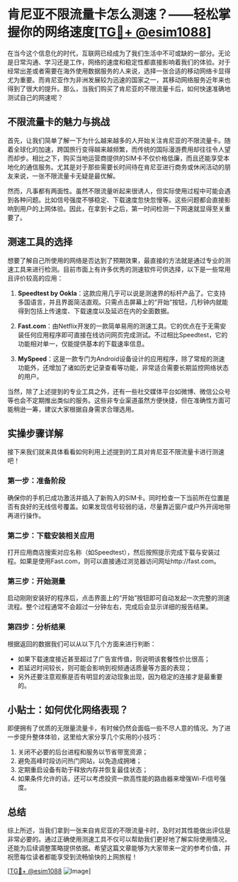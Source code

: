 # 肯尼亚不限流量卡怎么测速？——轻松掌握你的网络速度[[TG💪+ @esim1088](https://t.me/s/esim1088)]

在当今这个信息化的时代，互联网已经成为了我们生活中不可或缺的一部分。无论是日常沟通、学习还是工作，网络的速度和稳定性都直接影响着我们的体验。对于经常出差或者需要在海外使用数据服务的人来说，选择一张合适的移动网络卡显得尤为重要。而肯尼亚作为非洲发展较为迅速的国家之一，其移动网络服务近年来也得到了很大的提升。那么，当我们购买了肯尼亚的不限流量卡后，如何快速准确地测试自己的网速呢？

## 不限流量卡的魅力与挑战

首先，让我们简单了解一下为什么越来越多的人开始关注肯尼亚的不限流量卡。随着全球化的加速，跨国旅行变得越来越频繁，而传统的国际漫游费用却往往令人望而却步。相比之下，购买当地运营商提供的SIM卡不仅价格低廉，而且还能享受本地化的通信服务。尤其是对于那些需要长时间待在肯尼亚进行商务或休闲活动的朋友来说，一张不限流量卡无疑是最优解。

然而，凡事都有两面性。虽然不限流量听起来很诱人，但实际使用过程中可能会遇到各种问题。比如信号强度不够稳定、下载速度忽快忽慢等。这些问题都会直接影响到用户的上网体验。因此，在拿到卡之后，第一时间检测一下网速就显得至关重要了。

## 测速工具的选择

想要了解自己所使用的网络是否达到了预期效果，最直接的方法就是通过专业的测速工具来进行检测。目前市面上有许多优秀的测速软件可供选择，以下是一些常用且评价较高的应用：

1. **Speedtest by Ookla**：这款应用几乎可以说是测速界的标杆产品了。它支持多国语言，并且界面简洁直观。只需点击屏幕上的“开始”按钮，几秒钟内就能得到包括上传速度、下载速度以及延迟在内的全面数据。
   
2. **Fast.com**：由Netflix开发的一款简单易用的测速工具。它的优点在于无需安装任何应用程序即可直接在线访问网页完成测试。不过相比Speedtest，它的功能相对单一，仅能提供基本的下载速率信息。

3. **MySpeed**：这是一款专门为Android设备设计的应用程序，除了常规的测速功能外，还增加了诸如历史记录查看等功能，非常适合需要长期监控网络状态的用户。

当然，除了上述提到的专业工具之外，还有一些社交媒体平台如微博、微信公众号等也会不定期推出类似的服务。这些非专业渠道虽然方便快捷，但在准确性方面可能稍逊一筹，建议大家根据自身需求合理选用。

## 实操步骤详解

接下来我们就来具体看看如何利用上述提到的工具对肯尼亚不限流量卡进行测速吧！

### 第一步：准备阶段
确保你的手机已成功激活并插入了新购入的SIM卡。同时检查一下当前所在位置是否有良好的无线信号覆盖。如果发现信号较弱的话，尽量靠近窗户或户外开阔地带再进行操作。

### 第二步：下载安装相关应用
打开应用商店搜索对应名称（如Speedtest），然后按照提示完成下载与安装过程。如果是使用Fast.com，则可以直接通过浏览器访问网址http://fast.com。

### 第三步：开始测量
启动刚刚安装好的程序后，点击界面上的“开始”按钮即可自动发起一次完整的测速流程。整个过程通常不会超过一分钟左右，完成后会显示详细的报告结果。

### 第四步：分析结果
根据返回的数据我们可以从以下几个方面来进行判断：
- 如果下载速度接近甚至超过了广告宣传值，则说明该套餐性价比很高；
- 若延迟时间较长，则可能会影响到视频通话质量等方面的表现；
- 另外还要注意观察是否有明显的波动现象出现，因为稳定的连接才是最重要的。

## 小贴士：如何优化网络表现？

即便拥有了优质的无限量流量卡，有时候仍然会面临一些不尽人意的情况。为了进一步提升整体体验，这里给大家分享几个实用的小技巧：

1. 关闭不必要的后台进程和服务以节省带宽资源；
2. 避免高峰时段访问热门网站，以免造成拥堵；
3. 定期重启设备有助于释放内存并恢复最佳状态；
4. 如果条件允许的话，还可以考虑投资一款高性能的路由器来增强Wi-Fi信号强度。

## 总结

综上所述，当我们拿到一张来自肯尼亚的不限流量卡时，及时对其性能做出评估是非常必要的。通过正确使用测速工具不仅可以帮助我们更好地了解实际使用情况，还能为后续调整策略提供依据。希望这篇文章能够为大家带来一定的参考价值，并祝愿每位读者都能享受到流畅愉快的上网旅程！

[[TG💪+ @esim1088](https://t.me/s/esim1088) ![Image](https://i.postimg.cc/4NQfJmqS/Snipaste-2025-05-13-00-14-12.png)]